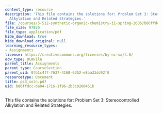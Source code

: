 ```yaml
---
content_type: resource
description: 'This file contains the solutions for: Problem Set 3: Stereocontrolled
  Alkylation and Related Strategies.'
file: /courses/5-512-synthetic-organic-chemistry-ii-spring-2005/b86ffdccba0417161f962b3c9260461b_ps3_soln.pdf
file_size: 97826
file_type: application/pdf
hide_download: true
hide_download_original: null
learning_resource_types:
- Assignments
license: https://creativecommons.org/licenses/by-nc-sa/4.0/
ocw_type: OCWFile
parent_title: Assignments
parent_type: CourseSection
parent_uid: 0fb1c4f7-7637-4160-6352-e8ba33dd92f0
resourcetype: Document
title: ps3_soln.pdf
uid: b86ffdcc-ba04-1716-1f96-2b3c9260461b
---
```

This file contains the solutions for: Problem Set 3: Stereocontrolled Alkylation and Related Strategies.